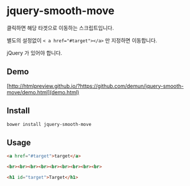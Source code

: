 # jquery-smooth-move

클릭하면 해당 타겟으로 이동하는 스크립트입니다.

별도의 설정없이 `< a href="#target"></a>` 만 지정하면 이동합니다.

jQuery 가 있어야 합니다.

## Demo

[http://htmlpreview.github.io/?https://github.com/demun/jquery-smooth-move/demo.html](demo.html)


## Install

```sh
bower install jquery-smooth-move
```

## Usage

```html
<a href="#target">target</a>

<br><br><br><br><br><br><br><br><br>

<h1 id="target">Target</h1>
```

